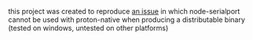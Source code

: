 this project was created to reproduce [an issue](https://github.com/kusti8/proton-native/issues/196) in which node-serialport cannot be used with proton-native when producing a distributable binary (tested on windows, untested on other platforms)